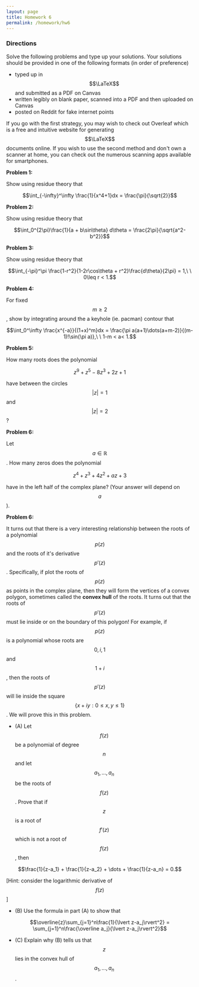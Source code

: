 ```yaml
---
layout: page
title: Homework 6
permalink: /homework/hw6
---
```


### Directions
Solve the following problems and type up your solutions.  Your solutions should be provided in one of the following formats (in order of preference)
* typed up in $$\LaTeX$$ and submitted as a PDF on Canvas
* written legibly on blank paper, scanned into a PDF and then uploaded on Canvas
* posted on Reddit for fake internet points

If you go with the first strategy, you may wish to check out Overleaf which is a free and intuitive website for generating $$\LaTeX$$ documents online.
If you wish to use the second method and don't own a scanner at home, you can check out the numerous scanning apps available for smartphones.


**Problem 1:**

Show using residue theory that 

$$\int_{-\infty}^\infty \frac{1}{x^4+1}dx = \frac{\pi}{\sqrt{2}}$$

**Problem 2:**

Show using residue theory that

$$\int_0^{2\pi}\frac{1}{a + b\sin\theta} d\theta = \frac{2\pi}{\sqrt{a^2-b^2}}$$

**Problem 3:**

Show using residue theory that

$$\int_{-\pi}^\pi \frac{1-r^2}{1-2r\cos\theta + r^2}\frac{d\theta}{2\pi} = 1,\ \ 0\leq r < 1.$$


**Problem 4:**

For fixed $$m\geq 2$$, show by integrating around the a keyhole (ie. pacman) contour that

$$\int_0^\infty \frac{x^{-a}}{(1+x)^m}dx = \frac{\pi a(a+1)\dots(a+m-2)}{(m-1)!\sin(\pi a)},\ \ 1-m < a< 1.$$ 


**Problem 5:**

How many roots does the polynomial

$$z^9 + z^5 - 8z^3 + 2z + 1$$

have between the circles $$\lvert z\rvert = 1$$ and $$\lvert z\rvert = 2$$?

**Problem 6:**

Let $$a\in\mathbb R$$.
How many zeros does the polynomial

$$z^4 + z^3 + 4z^2 + az + 3$$

have in the left half of the complex plane? (Your answer will depend on $$a$$).


**Problem 6:**

It turns out that there is a very interesting relationship between the roots of a polynomial $$p(z)$$ and the roots of it's derivative $$p'(z)$$.
Specifically, if plot the roots of $$p(z)$$ as points in the complex plane, then they will form the vertices of a convex polygon, sometimes called the **convex hull** of the roots.  It turns out that the roots of $$p'(z)$$ must lie inside or on the boundary of this polygon!
For example, if $$p(z)$$ is a polynomial whose roots are $$0, i, 1$$ and $$1+i$$, then the roots of $$p'(z)$$ will lie inside the square $$\{x + iy: 0\leq x,y\leq 1\}$$.
We will prove this in this problem.

* (A) Let $$f(z)$$ be a polynomial of degree $$n$$ and let $$a_1,\dots, a_n$$ be the roots of $$f(z)$$.  Prove that if $$z$$ is a root of $$f'(z)$$ which is not a root of $$f(z)$$, then

$$\frac{1}{z-a_1} + \frac{1}{z-a_2} + \dots + \frac{1}{z-a_n} = 0.$$

[Hint: consider the logarithmic derivative of $$f(z)$$]

* (B) Use the formula in part (A) to show that

$$\overline{z}\sum_{j=1}^n\frac{1}{\lvert z-a_j\rvert^2} = \sum_{j=1}^n\frac{\overline a_j}{\lvert z-a_j\rvert^2}$$

* (C) Explain why (B) tells us that $$z$$ lies in the convex hull of $$a_1,\dots, a_n$$.
